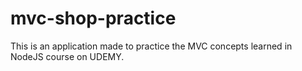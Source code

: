 # mvc-shop-practice
This is an application made to practice the MVC concepts learned in NodeJS course on UDEMY.
